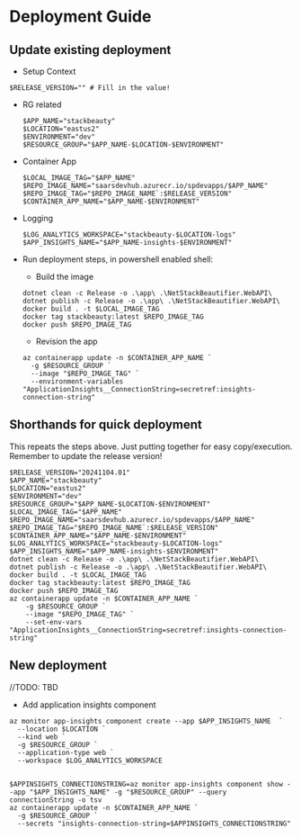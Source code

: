 # Deployment Guide

## Update existing deployment

* Setup Context

```shell
$RELEASE_VERSION="" # Fill in the value!
```

* RG related

  ```shell
  $APP_NAME="stackbeauty"
  $LOCATION="eastus2"
  $ENVIRONMENT="dev"
  $RESOURCE_GROUP="$APP_NAME-$LOCATION-$ENVIRONMENT"
  ```

* Container App

  ```shell
  $LOCAL_IMAGE_TAG="$APP_NAME"
  $REPO_IMAGE_NAME="saarsdevhub.azurecr.io/spdevapps/$APP_NAME"
  $REPO_IMAGE_TAG="$REPO_IMAGE_NAME`:$RELEASE_VERSION"
  $CONTAINER_APP_NAME="$APP_NAME-$ENVIRONMENT"
  ```

* Logging

  ```shell
  $LOG_ANALYTICS_WORKSPACE="stackbeauty-$LOCATION-logs"
  $APP_INSIGHTS_NAME="$APP_NAME-insights-$ENVIRONMENT"
  ```

* Run deployment steps, in powershell enabled shell:

  * Build the image

  ```shell
  dotnet clean -c Release -o .\app\ .\NetStackBeautifier.WebAPI\
  dotnet publish -c Release -o .\app\ .\NetStackBeautifier.WebAPI\
  docker build . -t $LOCAL_IMAGE_TAG
  docker tag stackbeauty:latest $REPO_IMAGE_TAG
  docker push $REPO_IMAGE_TAG
  ```

  * Revision the app

  ```shell
  az containerapp update -n $CONTAINER_APP_NAME `
    -g $RESOURCE_GROUP `
    --image "$REPO_IMAGE_TAG" `
    --environment-variables "ApplicationInsights__ConnectionString=secretref:insights-connection-string"
  ```

## Shorthands for quick deployment

This repeats the steps above. Just putting together for easy copy/execution. Remember to update the release version!

```shell
$RELEASE_VERSION="20241104.01"
$APP_NAME="stackbeauty"
$LOCATION="eastus2"
$ENVIRONMENT="dev"
$RESOURCE_GROUP="$APP_NAME-$LOCATION-$ENVIRONMENT"
$LOCAL_IMAGE_TAG="$APP_NAME"
$REPO_IMAGE_NAME="saarsdevhub.azurecr.io/spdevapps/$APP_NAME"
$REPO_IMAGE_TAG="$REPO_IMAGE_NAME`:$RELEASE_VERSION"
$CONTAINER_APP_NAME="$APP_NAME-$ENVIRONMENT"
$LOG_ANALYTICS_WORKSPACE="stackbeauty-$LOCATION-logs"
$APP_INSIGHTS_NAME="$APP_NAME-insights-$ENVIRONMENT"
dotnet clean -c Release -o .\app\ .\NetStackBeautifier.WebAPI\
dotnet publish -c Release -o .\app\ .\NetStackBeautifier.WebAPI\
docker build . -t $LOCAL_IMAGE_TAG
docker tag stackbeauty:latest $REPO_IMAGE_TAG
docker push $REPO_IMAGE_TAG
az containerapp update -n $CONTAINER_APP_NAME `
    -g $RESOURCE_GROUP `
    --image "$REPO_IMAGE_TAG" `
    --set-env-vars "ApplicationInsights__ConnectionString=secretref:insights-connection-string"
```

## New deployment

//TODO: TBD

* Add application insights component

```shell
az monitor app-insights component create --app $APP_INSIGHTS_NAME  `
  --location $LOCATION `
  --kind web `
  -g $RESOURCE_GROUP `
  --application-type web `
  --workspace $LOG_ANALYTICS_WORKSPACE


$APPINSIGHTS_CONNECTIONSTRING=az monitor app-insights component show --app "$APP_INSIGHTS_NAME" -g "$RESOURCE_GROUP" --query connectionString -o tsv
az containerapp update -n $CONTAINER_APP_NAME `
  -g $RESOURCE_GROUP `
  --secrets "insights-connection-string=$APPINSIGHTS_CONNECTIONSTRING"
```
